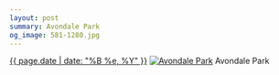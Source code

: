 ```yaml
---
layout: post
summary: Avondale Park
og_image: 581-1280.jpg
---
```


<p>
  <time><a href="/581">{{ page.date | date: "%B %e, %Y" }}</a></time>
  <a href="/581"><img src="{{ site.assets_url }}/581-640.jpg" srcset="{{ site.assets_url }}/581-320.jpg 320w, {{ site.assets_url }}/581-640.jpg 640w, {{ site.assets_url }}/581-960.jpg 960w, {{ site.assets_url }}/581-1280.jpg 1280w" sizes="(min-width: 700px) 50vw, calc(100vw - 2rem)" alt="Avondale Park" /></a>
  <span>Avondale Park</span>
</p>
